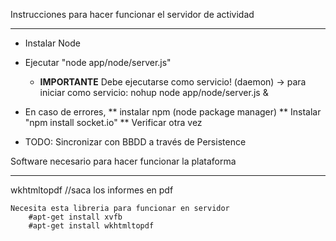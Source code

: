 Instrucciones para hacer funcionar el servidor de actividad
********************************************

 * Instalar Node

 * Ejecutar "node app/node/server.js"
 	- **IMPORTANTE** Debe ejecutarse como servicio! (daemon)
 	    -> para iniciar como servicio: nohup node app/node/server.js &

 * En caso de errores,
 	** instalar npm (node package manager)
 	** Instalar "npm install socket.io"
 	** Verificar otra vez

 * TODO: Sincronizar con BBDD a través de Persistence


Software necesario para hacer funcionar la plataforma
********************************************


wkhtmltopdf //saca los informes en pdf

    Necesita esta libreria para funcionar en servidor
        #apt-get install xvfb
        #apt-get install wkhtmltopdf